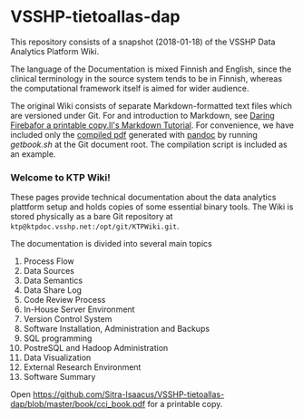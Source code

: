 # VSSHP-tietoallas-dap

This repository consists of a snapshot (2018-01-18) of the 
VSSHP Data Analytics Platform Wiki.

The language of the Documentation is mixed Finnish and English, since
the clinical terminology in the source system tends to be in Finnish,
whereas the computational framework itself is aimed for wider
audience.

The original Wiki consists of separate Markdown-formatted text files
which are versioned under Git. For and introduction to Markdown, see
[Daring Firebafor a printable copy.ll's Markdown
Tutorial](https://daringfireball.net/projects/markdown/). For
convenience, we have included only the [compiled
pdf](https://github.com/Sitra-Isaacus/VSSHP-tietoallas-dap/raw/master/book/cci_book.pdf)
generated with [pandoc](http://pandoc.org/) by running *getbook.sh* at
the Git document root. The compilation script is included as an example.



### Welcome to KTP Wiki!

These pages provide technical documentation about the data analytics
plattform setup and holds copies of some essential binary tools. The
Wiki is stored physically as a bare Git repository at
`ktp@ktpdoc.vsshp.net:/opt/git/KTPWiki.git`. 

The documentation is divided into several main topics

1.  Process Flow
2.  Data Sources
3.  Data Semantics
4.  Data Share Log
5.  Code Review Process
6.  In-House Server Environment
7.  Version Control System
8.  Software Installation, Administration and Backups
9.  SQL programming
10. PostreSQL and Hadoop Administration
11. Data Visualization
12. External Research Environment
13. Software Summary

Open <https://github.com/Sitra-Isaacus/VSSHP-tietoallas-dap/blob/master/book/cci_book.pdf>
for a printable copy.
